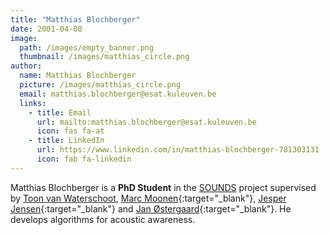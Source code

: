 ```yaml
---
title: "Matthias Blochberger"
date: 2001-04-08
image: 
  path: /images/empty_banner.png
  thumbnail: /images/matthias_circle.png
author:
  name: Matthias Blochberger
  picture: /images/matthias_circle.png
  email: matthias.blochberger@esat.kuleuven.be
  links:
    - title: Email
      url: mailto:matthias.blochberger@esat.kuleuven.be
      icon: fas fa-at    
    - title: LinkedIn
      url: https://www.linkedin.com/in/matthias-blochberger-781303131
      icon: fab fa-linkedin
---
```


Matthias Blochberger is a **PhD Student** in the [SOUNDS](projects/sounds/) project supervised by [Toon van Waterschoot](toon_vanwaterschoot), [Marc Moonen](https://www.kuleuven.be/wieiswie/en/person/00012609){:target="_blank"}, [Jesper Jensen](https://vbn.aau.dk/en/persons/101379){:target="_blank"} and [Jan Østergaard](https://vbn.aau.dk/en/persons/104838){:target="_blank"}. He develops algorithms for acoustic awareness.
